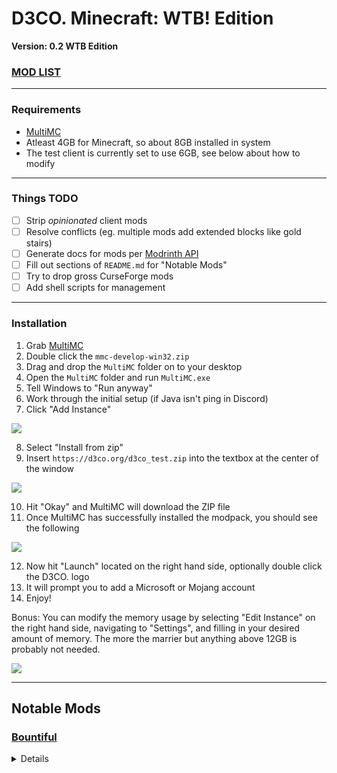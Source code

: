 # D3CO. Minecraft: WTB! Edition
**Version: 0.2 WTB Edition**

### [MOD LIST](https://github.com/Deaths-Consortium/mc/blob/main/mod_list.txt)
-------
### Requirements
- [MultiMC](https://multimc.org/)
- Atleast 4GB for Minecraft, so about 8GB installed in system
- The test client is currently set to use 6GB, see below about how to modify
--------

### Things TODO
- [ ] Strip *opinionated* client mods
- [ ] Resolve conflicts (eg. multiple mods add extended blocks like gold stairs)
- [ ] Generate docs for mods per [Modrinth API](https://docs.modrinth.com/api-spec/)
- [ ] Fill out sections of `README.md` for "Notable Mods"
- [ ] Try to drop gross CurseForge mods
- [ ] Add shell scripts for management

--------

### Installation
1. Grab [MultiMC](https://multimc.org/)
2. Double click the `mmc-develop-win32.zip`
3. Drag and drop the `MultiMC` folder on to your desktop
4. Open the `MultiMC` folder and run `MultiMC.exe`
5. Tell Windows to "Run anyway"
6. Work through the initial setup (if Java isn't ping in Discord)
7. Click "Add Instance"

![](https://quad.pe/e/Ji2PWvy1GN.png)

8. Select "Install from zip"
9. Insert `https://d3co.org/d3co_test.zip` into the textbox at the center of the window

![](https://quad.pe/e/FLnpWpEwj2.png)

10. Hit "Okay" and MultiMC will download the ZIP file
11. Once MultiMC has successfully installed the modpack, you should see the following

![](https://quad.pe/e/PDncKJO4Wt.png)

12. Now hit "Launch" located on the right hand side, optionally double click the D3CO. logo
13. It will prompt you to add a Microsoft or Mojang account
13. Enjoy!

Bonus:
You can modify the memory usage by selecting "Edit Instance" on the right hand side, navigating to "Settings", and filling in your desired amount of memory. The more the marrier but anything above 12GB is probably not needed.

![](https://quad.pe/e/6o14ctHeMN.png)

-------------

## Notable Mods
### [Bountiful](https://modrinth.com/mod/bountiful)
<details>
  <h4>Mechanics</h4>
  Bounty boards can be found throughout the world in villages, and they'll generate bounties inside of them. These bounties often ask for you to bring back an item, or kill some mobs in return for whatever rewards they're offering. If you can complete the bounty, you just have to bring it back to the bounty board and right click the board to redeem your rewards!

  <h4>Decrees</h4>
  There exists another item as well, called a Decree. A Decree determines what kind of bounties show up on a bounty board. For example, an Armorsmith's Decree makes it so that objectives and rewards related to armor show up on the board (leather, iron, chestplates, boots, etc). You can have up to three decrees on a bounty board at once, and it will mix and match objectives and rewards from all three when new bounties appear!
  You can find new Decrees as rewards for certain bounties, or make your own. Crafting your own will create a random decree when
  <h4>Bounty Tiers</h4>
  Just like items, bounties can have different tiers of rarity. Some bounty rewards are more rare than others, and bounties with higher rarity have a better chance of having these more rare rewards! Rarity follows the same pattern as in vanilla: Common, Uncommon, Rare and Epic (with a Legendary tier added on..)

  <h4>Reputation</h4>
  All bounty boards have their own value associated with them called "Reputation". As you turn in more bounties, this number goes up! The higher the reputation, the more often rare bounties show up on the bounty board. Some bounty rewards may not even show up until you reach high enough reputations.
</details>